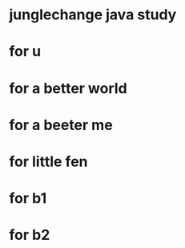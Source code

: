 # junglechange java study
# for u
# for a better world
# for a beeter me
# for little fen


# for b1
# for b2
